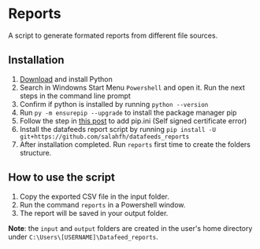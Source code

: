 # Reports
A script to generate formated reports from different file sources. 

## Installation
1. [Download][1] and install Python
2. Search in Windowns Start Menu `Powershell` and open it. Run the next steps in the command line prompt
3. Confirm if python is installed by running `python --version`
4. Run `py -m ensurepip --upgrade` to install the package manager pip
5. Follow the step in [this post](https://stackoverflow.com/questions/49943410/pip-ssl-error-on-windows) to add pip.ini (Self signed certificate error)
6. Install the datafeeds report script by running `pip install -U git+https://github.com/salahfh/datafeeds_reports`
7. After installation completed. Run `reports` first time to create the folders structure.

## How to use the script
1. Copy the exported CSV file in the input folder.
2. Run the command `reports` in a Powershell window.
3. The report will be saved in your output folder. 

**Note**: the `input` and `output` folders are created in the user's home directory under `C:\Users\[USERNAME]\Datafeed_reports`.


[1]:https://www.python.org/downloads/
